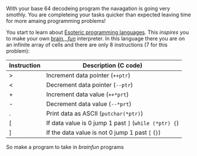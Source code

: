 With your base 64 decodeing program the navagation is going very smothly.
You are completeing your tasks quicker than expected leaving time for more amaing programming problems!

You start to learn about [Esoteric programming languages](https://en.wikipedia.org/wiki/Esoteric_programming_language).
This _inspires_ you to make your own [brain,,,_fun_](https://en.wikipedia.org/wiki/Brainfuck) interpreter.
In this language there you are on an infinite array of cells and there are only 8 instructions (7 for this problem):

| Instruction | Description (C code)                                  |
| ----------- | ----------------------------------------------------- |
| >           | Increment data pointer (`++ptr`)                      |
| <           | Decrement data pointer (`--ptr`)                      |
| +           | Increment data value (`++*prt`)                       |
| -           | Decrement data value (`--*prt`)                       |
| .           | Print data as ASCII (`putchar(*ptr)`)                 |
| [           | If data value is 0 jump 1 past `]` (`while (*ptr) {`) |
| ]           | If the data value is not 0 jump 1 past `[` (`}`)      |


So make a program to take in *brainfun* programs